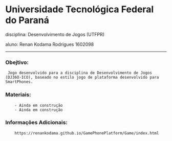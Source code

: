 
<h1>Universidade Tecnológica Federal do Paraná</h1>

<b2>disciplina: Desenvolvimento de Jogos (UTFPR)</b2>

<b3>aluno: Renan Kodama Rodrigues 1602098</b3>    

-----------------------------------------------------

    
   
   
<h3>Obejtivo:</h3>

     Jogo desenvolvido para a disciplina de Desenvolvimento de Jogos (DJ36O-ICO), baseado no estilo jogo de plataforma desenvolvido para SmartPhones.
    
    
    
<h3>Materiais:</h3>

        - Ainda em construção
        - Ainda em construção
  
  

<h3>Informações Adicionais:</h3>

        https://renankodama.github.io/GamePhonePlatform/Game/index.html
